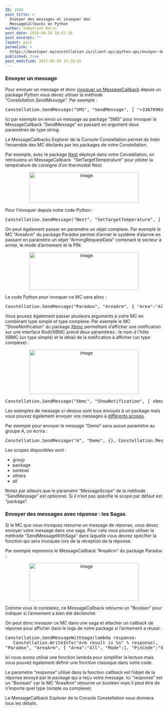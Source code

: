 ```yaml
---
ID: 2509
post_title: >
  Envoyer des messages et invoquer des
  MessageCallbacks en Python
author: Sebastien Warin
post_date: 2016-08-24 10:47:10
post_excerpt: ""
layout: post
permalink: >
  https://developer.myconstellation.io/client-api/python-api/envoyer-des-messages-et-invoquer-des-messagecallbacks-en-python/
published: true
post_modified: 2017-05-04 15:35:45
---
```

<h3>Envoyer un message</h3>

Pour envoyer un message et donc <a href="/concepts/messaging-message-scope-messagecallback-saga/">invoquer un MessageCallback</a> depuis un package Python vous devez utiliser la méthode “<em>Constellation.SendMessage</em>”. Par exemple :

<pre class="lang:python decode:true">Constellation.SendMessage("SMS", "SendMessage", [ "+33676903634", "Bonjour Constellation" ])</pre>

Ici par exemple on envoi un message au package “SMS” pour invoquer le MessageCallback “SendMessage” en passant en argument deux paramètres de type string.

Le MessageCallbacks Explorer de la Console Constellation permet de lister l’ensemble des MC déclarés par les packages de votre Constellation.

Par exemple, avec le package <a href="/package-library/nest/">Nest</a> déployé dans votre Constellation, on retrouvera un MessageCallback  “SetTargetTemperature” pour piloter la température de consigne d’un thermostat Nest.

<p align="center"><a href="https://developer.myconstellation.io/wp-content/uploads/2016/09/image-21.png"><img style="background-image: none; padding-top: 0px; padding-left: 0px; display: inline; padding-right: 0px; border: 0px;" title="image" src="https://developer.myconstellation.io/wp-content/uploads/2016/09/image_thumb-20.png" alt="image" width="350" height="99" border="0" /></a></p>

Pour l’invoquer depuis notre code Python :

<pre class="lang:python decode:true">Constellation.SendMessage("Nest", "SetTargetTemperature", [ "thermostatId", 19 ], Constellation.MessageScope.package)</pre>

On peut également passer en paramètre un objet complexe. Par exemple le MC “AreaArm” du package Paradox permet d’armer le système d’alarme en passant en paramètre un objet “ArmingRequestData” contenant le secteur à armer, le mode d’armement et le PIN.

<p align="center"><a href="https://developer.myconstellation.io/wp-content/uploads/2016/09/image-22.png"><img style="background-image: none; padding-top: 0px; padding-left: 0px; display: inline; padding-right: 0px; border: 0px;" title="image" src="https://developer.myconstellation.io/wp-content/uploads/2016/09/image_thumb-21.png" alt="image" width="350" height="121" border="0" /></a></p>

Le code Python pour invoquer ce MC sera alors :

<pre class="lang:python decode:true">Constellation.SendMessage("Paradox", "AreaArm", { "Area":"All", "Mode":1, "PinCode":"0000" }, Constellation.MessageScope.package)</pre>

Vous pouvez également passer plusieurs arguments à votre MC en combinant type simple et type complexe. Par exemple le MC “ShowNotification” du package <a href="/package-library/xbmc/">Xbmc</a> permettant d’afficher une notification sur une interface Kodi/XBMC prend deux paramètres : le nom d l’hôte XBMC (un type simple) et le détail de la notification à afficher (un type complexe) :

<p align="center"><a href="https://developer.myconstellation.io/wp-content/uploads/2016/09/image-23.png"><img style="background-image: none; padding-top: 0px; padding-left: 0px; display: inline; padding-right: 0px; border: 0px;" title="image" src="https://developer.myconstellation.io/wp-content/uploads/2016/09/image_thumb-22.png" alt="image" width="350" height="143" border="0" /></a></p>

<pre class="lang:python decode:true">Constellation.SendMessage("Xbmc", "ShowNotification", [ xbmcName, { "Title":"Hello Constellation", "Message":"Hello I'm Python" } ], Constellation.MessageScope.package)</pre>

Les exemples de message ci-dessus sont tous envoyés à un package mais vous pouvez également envoyer vos messages à <a href="/concepts/messaging-message-scope-messagecallback-saga/">différents scopes</a>.

Par exemple pour envoyer le message “Demo” sans aucun paramètre au groupe A, on écrira :

<pre class="lang:python decode:true">Constellation.SendMessage("A", "Demo", {}, Constellation.MessageScope.group)</pre>

Les scopes disponibles sont :

<ul>
    <li>group</li>
    <li>package</li>
    <li>sentinel</li>
    <li>others</li>
    <li>all</li>
</ul>

Notez par ailleurs que le paramètre “MessageScope” de la méthode “SendMessage” est optionnel. Si il n’est pas spécifié le scope par défaut est “package”.

<h3>Envoyer des messages avec réponse : les Sagas</h3>

Si le MC que vous invoquez retourne un message de réponse, vous devez envoyer votre message dans une saga. Pour cela vous pouvez utiliser la méthode “SendMessageWithSaga” dans laquelle vous devrez spécifier la fonction qui sera invoquée lors de la réception de la réponse.

Par exemple reprenons le MessageCallback “AreaArm” du package Paradox :

<p align="center"><a href="https://developer.myconstellation.io/wp-content/uploads/2016/09/image-24.png"><img style="background-image: none; padding-top: 0px; padding-left: 0px; display: inline; padding-right: 0px; border: 0px;" title="image" src="https://developer.myconstellation.io/wp-content/uploads/2016/09/image_thumb-23.png" alt="image" width="350" height="121" border="0" /></a></p>

<p align="left">Comme vous le constatez, ce MessageCallback retourne un “Boolean” pour indiquer si l’armement a bien été déclenché.</p>

<p align="left">On peut donc invoquer ce MC dans une saga et attacher un callback de réponse pour afficher dans le logs de notre package si l’armement a réussi :</p>

<pre class="lang:python decode:true">Constellation.SendMessageWithSaga(lambda response:
   Constellation.WriteInfo("Arm result is %s" % response),
"Paradox", "AreaArm", { "Area":"All", "Mode":1, "PinCode":"0000" })</pre>

Ici nous avons utilisé une fonction lambda pour simplifier la lecture mais vous pouvez également définir une fonction classique dans votre code.

Le paramètre “response” utilisé dans la fonction callback est l’objet de la réponse envoyé par le package qui a reçu votre message. Ici “response” est un “Boolean” car le MC “AreaArm” retourne un booléen mais il peut être de n’importe quel type (simple ou complexe).

Le MessageCallback Explorer de la Console Constellation vous donnera tous les détails.